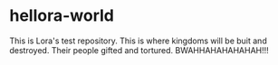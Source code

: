 # hellora-world
This is Lora's test repository. This is where kingdoms will be buit and destroyed. Their people gifted and tortured. BWAHHAHAHAHAHAH!!!
